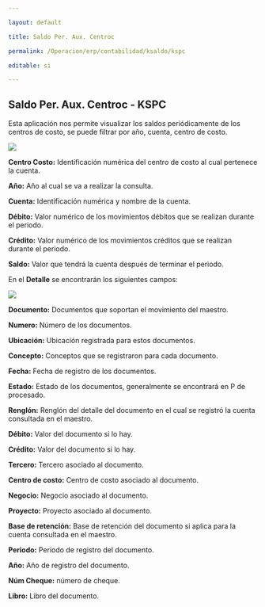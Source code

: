 ---
layout: default
title: Saldo Per. Aux. Centroc
permalink: /Operacion/erp/contabilidad/ksaldo/kspc
editable: si
---

## Saldo Per. Aux. Centroc - KSPC

Esta aplicación nos permite visualizar los saldos periódicamente de los centros de costo, se puede filtrar por año, cuenta, centro de costo.

![](KSPC1.png)

**Centro Costo:** Identificación numérica del centro de costo al cual pertenece la cuenta.  
**Año:** Año al cual se va a realizar la consulta.  
**Cuenta:** Identificación numérica y nombre de la cuenta.  
**Débito:** Valor numérico de los movimientos débitos que se realizan durante el periodo.  
**Crédito:** Valor numérico de los movimientos créditos que se realizan durante el periodo.  
**Saldo:** Valor que tendrá la cuenta después de terminar el periodo.  

En el **Detalle** se encontrarán los siguientes campos:


![](KSPC2.png)


**Documento:** Documentos que soportan el movimiento del maestro.  
**Numero:** Número de los documentos.  
**Ubicación:** Ubicación registrada para estos documentos.  
**Concepto:** Conceptos que se registraron para cada documento.  
**Fecha:** Fecha de registro de los documentos.  
**Estado:** Estado de los documentos, generalmente se encontrará en P de procesado.  
**Renglón:** Renglón del detalle del documento en el cual se registró la cuenta consultada en el maestro.  
**Débito:** Valor del documento si lo hay.  
**Crédito:** Valor del documento si lo hay.  
**Tercero:** Tercero asociado al documento.  
**Centro de costo:** Centro de costo asociado al documento.  
**Negocio:** Negocio asociado al documento.  
**Proyecto:** Proyecto asociado al documento.  
**Base de retención:** Base de retención del documento si aplica para la cuenta consultada en el maestro.  
**Periodo:** Periodo de registro del documento.  
**Año:** Año de registro del documento.  
**Núm Cheque:** número de cheque.  
**Libro:** Libro del documento.  




